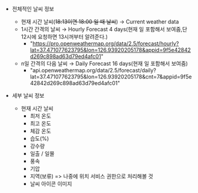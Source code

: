 - 전체적인 날씨 정보
    - 현재 시간 날씨(~~18:13이면 18:00 일 때 날씨~~) → Current weather data
    - 1시간 간격의 날씨 → Hourly Forecast 4 days(현재 일 포함해서 보여줌,단 12시에 요청하면 13시꺼부터 알려준다.)
        - "https://pro.openweathermap.org/data/2.5/forecast/hourly?lat=37.471077623795&lon=126.93920205178&appid=9f5e42842d269c898ad63d79ed4afc01"
    - n일 간격의 다음 날씨 → Daily Forecast 16 days(현재 일 포함해서 보여줌)
        - "api.openweathermap.org/data/2.5/forecast/daily?lat=37.471077623795&lon=126.93920205178&cnt=7&appid=9f5e42842d269c898ad63d79ed4afc01"

- 세부 날씨 정보
    - 현재 시간 날씨
        - 최저 온도
        - 최고 온도
        - 체감 온도
        - 습도(%)
        - 강수량
        - 일출 / 일몰
        - 풍속
        - 기압
        - 지역(보류) => 나중에 위치 서비스 권한으로 처리해볼 것
        - 날씨 아이콘 이미지
<!-- // * Ambee APIKEY
// const API_KEY = "6601d70d3a7b873c14b749f94fb24de17cffce9c3d44e9c2602fcc227a0f90e8";
// ! Ambee API
// 3일간의 날씨 예보 알려줌 (현재 27일이면 -> 28, 29, 30)
// fetch("https://api.ambeedata.com/weather/forecast/daily/by-lat-lng?lat=37.471077623795&lng=126.93920205178", {
// 	"method": "GET",
// 	"headers": {
// 		"x-api-key": API_KEY,
// 		"Content-type": "application/json"
// 	}
// })
// .then(response => {
// 	console.log(response.json());
// })
// .catch(err => {
// 	console.error(err);
// });

// 2일간의 날씨 예보를 1시간 대 별로 알려줌(27일 12시면 29일 12시까지)
// fetch("https://api.ambeedata.com/weather/forecast/by-lat-lng?lat=37.471077623795&lng=126.93920205178", {
// 	"method": "GET",
// 	"headers": {
// 		"x-api-key": API_KEY,
// 		"Content-type": "application/json"
// 	}
// })
// .then(response => {
// 	console.log(response.json());
// })
// .catch(err => {
// 	console.error(err);
// });
<!-- // !-- -->

